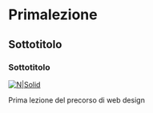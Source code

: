 # Primalezione
## Sottotitolo
### Sottotitolo
[![N|Solid](https://encrypted-tbn0.gstatic.com/images?q=tbn:ANd9GcQFqxHfTNspktwFKcjRLSPBNAGtbPsUCbSYJqGJcfbM-l5apFj4kAeAkN8JcXxSdTmYBYI&usqp=CAU)](https://encrypted-tbn0.gstatic.com/images?q=tbn:ANd9GcQFqxHfTNspktwFKcjRLSPBNAGtbPsUCbSYJqGJcfbM-l5apFj4kAeAkN8JcXxSdTmYBYI&usqp=CAU)

Prima lezione del precorso di web design
